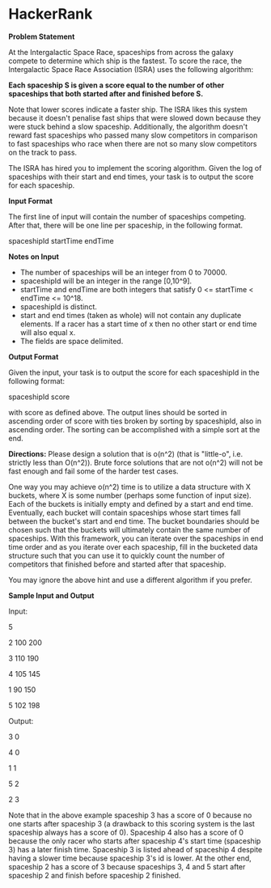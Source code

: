 # HackerRank
**Problem Statement**

At the Intergalactic Space Race, spaceships from across the galaxy compete to determine which ship is the fastest. To score the race,
the Intergalactic Space Race Association (ISRA) uses the following algorithm:

**Each spaceship S is given a score equal to the number of other spaceships that both started after and finished before S.**

Note that lower scores indicate a faster ship. The ISRA likes this system because it doesn't penalise fast ships that were slowed down 
because they were stuck behind a slow spaceship. Additionally, the algorithm doesn't reward fast spaceships who passed many slow competitors
in comparison to fast spaceships who race when there are not so many slow competitors on the track to pass.

The ISRA has hired you to implement the scoring algorithm. Given the log of spaceships with their start and end times, your task is to output
the score for each spaceship.

**Input Format**

The first line of input will contain the number of spaceships competing. After that, there will be one line per spaceship, in the following format.

spaceshipId startTime endTime

**Notes on Input**

-  The number of spaceships will be an integer from 0 to 70000.
- spaceshipId will be an integer in the range [0,10^9].
- startTime and endTime are both integers that satisfy 0 <= startTime < endTime <= 10^18.
- spaceshipId is distinct.
- start and end times (taken as whole) will not contain any duplicate elements. If a racer has a start time of x then no other start or end time will also equal x.
- The fields are space delimited.

**Output Format**

Given the input, your task is to output the score for each spaceshipId in the following format:

spaceshipId score

with score as defined above. The output lines should be sorted in ascending order of score with ties broken by sorting by spaceshipId, also in ascending order. The sorting can be accomplished with a simple sort at the end.

**Directions:**
Please design a solution that is o(n^2) (that is "little-o", i.e. strictly less than O(n^2)). Brute force solutions that are not o(n^2)
will not be fast enough and fail some of the harder test cases.

One way you may achieve o(n^2) time is to utilize a data structure with X buckets, where X is some number (perhaps some function of input size). Each of the buckets is initially empty and defined by a start and end time. Eventually, each bucket will contain spaceships whose start times fall between the bucket's start and end time. The bucket boundaries should be chosen such that the buckets will ultimately contain the same number of spaceships. With this framework, you can iterate over the spaceships in end time order and as you iterate over each spaceship, fill in the bucketed data structure such that you can use it to quickly count the number of competitors that finished before and started after that spaceship.

You may ignore the above hint and use a different algorithm if you prefer.

**Sample Input and Output**

Input:

5

2 100 200

3 110 190

4 105 145

1 90 150

5 102 198


Output:

3 0

4 0

1 1

5 2

2 3

Note that in the above example spaceship 3 has a score of 0 because no one starts after spaceship 3 (a drawback to this scoring system is the last spaceship always has a score of 0). Spaceship 4 also has a score of 0 because the only racer who starts after spaceship 4's start time (spaceship 3) has a later finish time. Spaceship 3 is listed ahead of spaceship 4 despite having a slower time because spaceship 3's id is lower. At the other end, spaceship 2 has a score of 3 because spaceships 3, 4 and 5 start after spaceship 2 and finish before spaceship 2 finished. 
